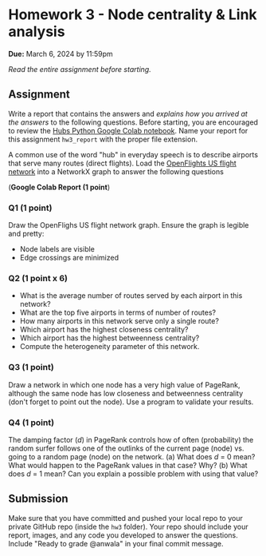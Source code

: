 # Homework 3 - Node centrality & Link analysis
**Due:** March 6, 2024 by 11:59pm

*Read the entire assignment before starting.*

## Assignment

Write a report that contains the answers and *explains how you arrived at the answers* to the following questions. Before starting, you are encouraged to review the [Hubs Python Google Colab notebook](https://github.com/anwala/teaching-network-science/blob/main/spring-2023/week-4/data_340_02_s23_chp_03_hubs.ipynb). Name your report for this assignment `hw3_report` with the proper file extension.

A common use of the word "hub" in everyday speech is to describe airports that serve many routes (direct flights). Load the [OpenFlights US flight network](https://github.com/CambridgeUniversityPress/FirstCourseNetworkScience/raw/master/datasets/openflights/openflights_usa.graphml.gz) into a NetworkX graph to answer the following questions

(**Google Colab Report (1 point**)

### Q1 (1 point)

Draw the OpenFlighs US flight network graph. Ensure the graph is legible and pretty:
* Node labels are visible
* Edge crossings are minimized

### Q2 (1 point x 6)

* What is the average number of routes served by each airport in this network?
* What are the top five airports in terms of number of routes?
* How many airports in this network serve only a single route?
* Which airport has the highest closeness centrality?
* Which airport has the highest betweenness centrality?
* Compute the heterogeneity parameter of this network.

### Q3 (1 point)

Draw a network in which one node has a very high value of PageRank, although the same node has low closeness and betweenness centrality (don't forget to point out the node). Use a program to validate your results.

### Q4 (1 point)

The damping factor (*d*) in PageRank controls how of often (probability) the random surfer follows one of the outlinks of the current page (node) vs. going to a random page (node) on the network.
(a) What does *d* = 0 mean? What would happen to the PageRank values in that case? Why?
(b) What does *d* = 1 mean? Can you explain a possible problem with using that value?

## Submission

Make sure that you have committed and pushed your local repo to your private GitHub repo (inside the `hw3` folder).  Your repo should include your report, images, and any code you developed to answer the questions.  Include "Ready to grade @anwala" in your final commit message. 
